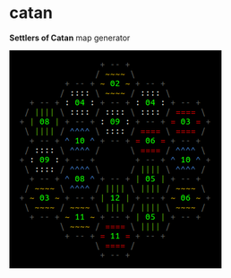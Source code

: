 # catan

__Settlers of Catan__ map generator

![](https://github.com/mackorone/catan/blob/master/image.png)
